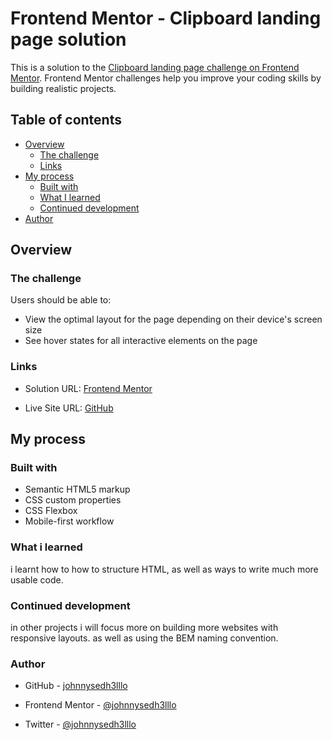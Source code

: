 # Frontend Mentor - Clipboard landing page solution

This is a solution to the [Clipboard landing page challenge on Frontend Mentor](https://www.frontendmentor.io/challenges/clipboard-landing-page-5cc9bccd6c4c91111378ecb9). Frontend Mentor challenges help you improve your coding skills by building realistic projects. 

## Table of contents

- [Overview](#overview)
  - [The challenge](#the-challenge)
  - [Links](#links)
- [My process](#my-process)
  - [Built with](#built-with)
  - [What I learned](#what-i-learned)
  - [Continued development](#continued-development)
- [Author](#author)

## Overview

### The challenge

Users should be able to:

- View the optimal layout for the page depending on their device's screen size
- See hover states for all interactive elements on the page

### Links

- Solution URL: [Frontend Mentor](https://www.frontendmentor.io/solutions/responsive-clipboard-landing-page-built-with-css-flexbox-and-mobile1st-tsXJLaiKB-#comment-632b5dea0e511d3653799f64)

- Live Site URL: [GitHub](https://johnnysedh3lllo.github.io/clipboard-landing-master-page-front-end-mentor/)


## My process

### Built with

- Semantic HTML5 markup
- CSS custom properties
- CSS Flexbox
- Mobile-first workflow

### What i learned
i learnt how to how to structure HTML, as well as ways to write much more usable code.

### Continued development
in other projects i will focus more on building more websites with responsive layouts. as well as using the BEM naming convention.

### Author
- GitHub - [johnnysedh3lllo](https://github.com/johnnysedh3lllo)

- Frontend Mentor - [@johnnysedh3lllo](https://www.frontendmentor.io/profile/johnnysedh3lllo)

- Twitter - [@johnnysedh3lllo](https://www.twitter.com/johnnysedh3lllo)
